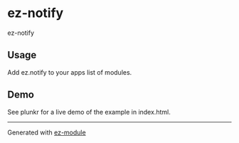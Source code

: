 ez-notify
==============

ez-notify

Usage 
-----

Add ez.notify to your apps list of modules.

Demo
----

See plunkr for a live demo of the example in index.html.

***
Generated with <a href="http://github.com/jdewit/generator-ez-module">ez-module</a>
